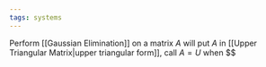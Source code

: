 ```yaml
---
tags: systems
---
```

Perform [[Gaussian Elimination]] on a matrix $A$ will put $A$ in [[Upper Triangular Matrix|upper triangular form]], call $A = U$ when $$ 